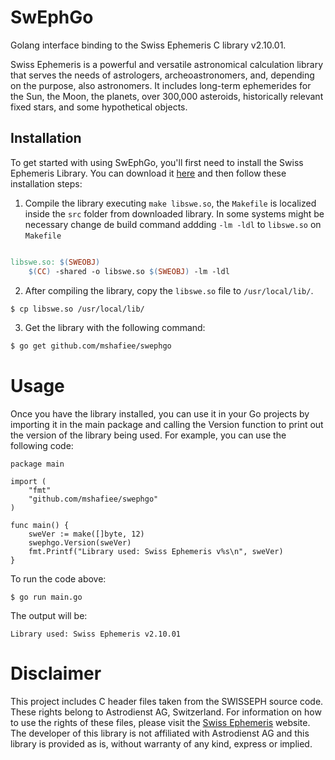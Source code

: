 # SwEphGo
Golang interface binding to the Swiss Ephemeris C library v2.10.01.

Swiss Ephemeris is a powerful and versatile astronomical calculation library that serves the needs of astrologers, archeoastronomers, and, depending on the purpose, also astronomers. It includes long-term ephemerides for the Sun, the Moon, the planets, over 300,000 asteroids, historically relevant fixed stars, and some hypothetical objects.

## Installation

To get started with using SwEphGo, you'll first need to install the Swiss Ephemeris Library. You can download it [here](https://www.astro.com/ftp/swisseph/) and then follow these installation steps:

1. Compile the library executing `make libswe.so`, the `Makefile` is localized inside the `src` folder from downloaded library. In some systems might be necessary change de build command addding `-lm -ldl` to `libswe.so` on `Makefile`
```makefile

libswe.so: $(SWEOBJ)
	$(CC) -shared -o libswe.so $(SWEOBJ) -lm -ldl
```

2. After compiling the library, copy the `libswe.so` file to `/usr/local/lib/`.
```sh
$ cp libswe.so /usr/local/lib/
```
3. Get the library with the following command:
```sh
$ go get github.com/mshafiee/swephgo
```

# Usage

Once you have the library installed, you can use it in your Go projects by importing it in the main package and calling the Version function to print out the version of the library being used. For example, you can use the following code:

````
package main

import (
	"fmt"
	"github.com/mshafiee/swephgo"
)

func main() {
	sweVer := make([]byte, 12)
	swephgo.Version(sweVer)
	fmt.Printf("Library used: Swiss Ephemeris v%s\n", sweVer)
}

````

To run the code above:

`````
$ go run main.go
`````

The output will be:
`````
Library used: Swiss Ephemeris v2.10.01
`````

# Disclaimer
This project includes C header files taken from the SWISSEPH source code. These rights belong to Astrodienst AG, Switzerland. For information on how to use the rights of these files, please visit the [Swiss Ephemeris](https://www.astro.com/swisseph/swephinfo_e.htm) website. The developer of this library is not affiliated with Astrodienst AG and this library is provided as is, without warranty of any kind, express or implied.


